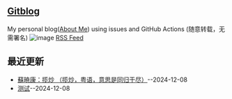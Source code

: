 ## [Gitblog](https://yihong0618.github.io/gitblog/)
My personal blog([About Me](https://github.com/yihong0618/gitblog/issues/282)) using issues and GitHub Actions (随意转载，无需署名)
![image](https://github.com/user-attachments/assets/a168bf11-661e-4566-b042-7fc9544de528)
[RSS Feed](https://raw.githubusercontent.com/luckypoem/gitblog-by-yihong0618/master/feed.xml)

## 最近更新
- [蘇暁康：揽炒 （揽炒，粤语，意思是同归于尽）](https://github.com/luckypoem/gitblog-by-yihong0618/issues/2)--2024-12-08
- [测试](https://github.com/luckypoem/gitblog-by-yihong0618/issues/1)--2024-12-08
